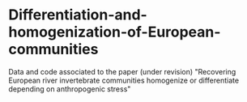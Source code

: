 # Differentiation-and-homogenization-of-European-communities
Data and code associated to the paper (under revision) "Recovering European river invertebrate communities homogenize or differentiate depending on anthropogenic stress"

